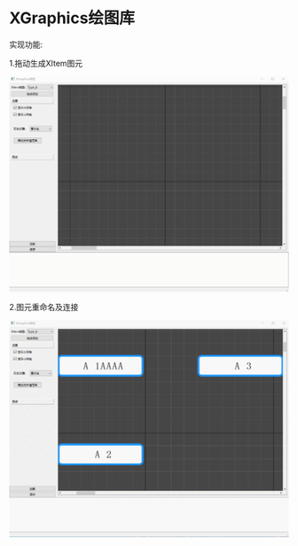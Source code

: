 # XGraphics绘图库

实现功能:

1.拖动生成XItem图元

![1-1](Readme.assets/1-1.gif)

2.图元重命名及连接

![1-2](Readme.assets/1-2.gif)